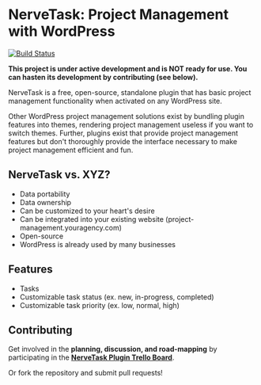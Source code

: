 # NerveTask: Project Management with WordPress

[![Build Status](https://travis-ci.org/NerveTask/nervetask.png?branch=master)](https://travis-ci.org/NerveTask/nervetask)

**This project is under active development and is NOT ready for use. You can hasten its development by contributing (see below).**

NerveTask is a free, open-source, standalone plugin that has basic project management functionality when activated on any WordPress site.

Other WordPress project management solutions exist by bundling plugin features into themes, rendering project management useless if you want to switch themes. Further, plugins exist that provide project management features but don't thoroughly provide the interface necessary to make project management efficient and fun.

## NerveTask vs. XYZ?

- Data portability
- Data ownership
- Can be customized to your heart's desire
- Can be integrated into your existing website (project-management.youragency.com)
- Open-source
- WordPress is already used by many businesses

## Features

- Tasks
- Customizable task status (ex. new, in-progress, completed)
- Customizable task priority (ex. low, normal, high)

## Contributing

Get involved in the **planning, discussion, and road-mapping** by participating in the **[NerveTask Plugin Trello Board]**.

Or fork the repository and submit pull requests!

[control]: https://github.com/NerveTask/control
[NerveTask Plugin Trello Board]: https://trello.com/b/sV78jSZh/nervetask
